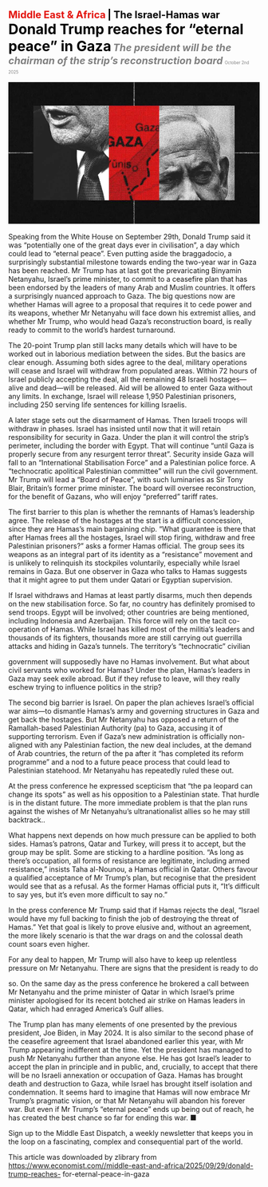 <span style="color:#E3120B; font-size:14.9pt; font-weight:bold;">Middle East & Africa</span> <span style="color:#000000; font-size:14.9pt; font-weight:bold;">| The Israel-Hamas war</span>
<span style="color:#000000; font-size:21.0pt; font-weight:bold;">Donald Trump reaches for “eternal peace” in Gaza</span>
<span style="color:#808080; font-size:14.9pt; font-weight:bold; font-style:italic;">The president will be the chairman of the strip’s reconstruction board</span>
<span style="color:#808080; font-size:6.2pt;">October 2nd 2025</span>

![](../images/030_Donald_Trump_reaches_for_eternal_peace_in_Gaza/p0125_img01.jpeg)

Speaking from the White House on September 29th, Donald Trump said it was “potentially one of the great days ever in civilisation”, a day which could lead to “eternal peace”. Even putting aside the braggadocio, a surprisingly substantial milestone towards ending the two-year war in Gaza has been reached. Mr Trump has at last got the prevaricating Binyamin Netanyahu, Israel’s prime minister, to commit to a ceasefire plan that has been endorsed by the leaders of many Arab and Muslim countries. It offers a surprisingly nuanced approach to Gaza. The big questions now are whether Hamas will agree to a proposal that requires it to cede power and its weapons, whether Mr Netanyahu will face down his extremist allies, and whether Mr Trump, who would head Gaza’s reconstruction board, is really ready to commit to the world’s hardest turnaround.

The 20-point Trump plan still lacks many details which will have to be worked out in laborious mediation between the sides. But the basics are clear enough. Assuming both sides agree to the deal, military operations will cease and Israel will withdraw from populated areas. Within 72 hours of Israel publicly accepting the deal, all the remaining 48 Israeli hostages— alive and dead—will be released. Aid will be allowed to enter Gaza without any limits. In exchange, Israel will release 1,950 Palestinian prisoners, including 250 serving life sentences for killing Israelis.

A later stage sets out the disarmament of Hamas. Then Israeli troops will withdraw in phases. Israel has insisted until now that it will retain responsibility for security in Gaza. Under the plan it will control the strip’s perimeter, including the border with Egypt. That will continue “until Gaza is properly secure from any resurgent terror threat”. Security inside Gaza will fall to an “International Stabilisation Force” and a Palestinian police force. A “technocratic apolitical Palestinian committee” will run the civil government. Mr Trump will lead a “Board of Peace”, with such luminaries as Sir Tony Blair, Britain’s former prime minister. The board will oversee reconstruction, for the benefit of Gazans, who will enjoy “preferred” tariff rates.

The first barrier to this plan is whether the remnants of Hamas’s leadership agree. The release of the hostages at the start is a difficult concession, since they are Hamas’s main bargaining chip. “What guarantee is there that after Hamas frees all the hostages, Israel will stop firing, withdraw and free Palestinian prisoners?” asks a former Hamas official. The group sees its weapons as an integral part of its identity as a “resistance” movement and is unlikely to relinquish its stockpiles voluntarily, especially while Israel remains in Gaza. But one observer in Gaza who talks to Hamas suggests that it might agree to put them under Qatari or Egyptian supervision.

If Israel withdraws and Hamas at least partly disarms, much then depends on the new stabilisation force. So far, no country has definitely promised to send troops. Egypt will be involved; other countries are being mentioned, including Indonesia and Azerbaijan. This force will rely on the tacit co- operation of Hamas. While Israel has killed most of the militia’s leaders and thousands of its fighters, thousands more are still carrying out guerrilla attacks and hiding in Gaza’s tunnels. The territory’s “technocratic” civilian

government will supposedly have no Hamas involvement. But what about civil servants who worked for Hamas? Under the plan, Hamas’s leaders in Gaza may seek exile abroad. But if they refuse to leave, will they really eschew trying to influence politics in the strip?

The second big barrier is Israel. On paper the plan achieves Israel’s official war aims—to dismantle Hamas’s army and governing structures in Gaza and get back the hostages. But Mr Netanyahu has opposed a return of the Ramallah-based Palestinian Authority (pa) to Gaza, accusing it of supporting terrorism. Even if Gaza’s new administration is officially non-aligned with any Palestinian faction, the new deal includes, at the demand of Arab countries, the return of the pa after it “has completed its reform programme” and a nod to a future peace process that could lead to Palestinian statehood. Mr Netanyahu has repeatedly ruled these out.

At the press conference he expressed scepticism that “the pa leopard can change its spots” as well as his opposition to a Palestinian state. That hurdle is in the distant future. The more immediate problem is that the plan runs against the wishes of Mr Netanyahu’s ultranationalist allies so he may still backtrack..

What happens next depends on how much pressure can be applied to both sides. Hamas’s patrons, Qatar and Turkey, will press it to accept, but the group may be split. Some are sticking to a hardline position. “As long as there’s occupation, all forms of resistance are legitimate, including armed resistance,” insists Taha al-Nounou, a Hamas official in Qatar. Others favour a qualified acceptance of Mr Trump’s plan, but recognise that the president would see that as a refusal. As the former Hamas official puts it, “It’s difficult to say yes, but it’s even more difficult to say no.”

In the press conference Mr Trump said that if Hamas rejects the deal, “Israel would have my full backing to finish the job of destroying the threat of Hamas.” Yet that goal is likely to prove elusive and, without an agreement, the more likely scenario is that the war drags on and the colossal death count soars even higher.

For any deal to happen, Mr Trump will also have to keep up relentless pressure on Mr Netanyahu. There are signs that the president is ready to do

so. On the same day as the press conference he brokered a call between Mr Netanyahu and the prime minister of Qatar in which Israel’s prime minister apologised for its recent botched air strike on Hamas leaders in Qatar, which had enraged America’s Gulf allies.

The Trump plan has many elements of one presented by the previous president, Joe Biden, in May 2024. It is also similar to the second phase of the ceasefire agreement that Israel abandoned earlier this year, with Mr Trump appearing indifferent at the time. Yet the president has managed to push Mr Netanyahu further than anyone else. He has got Israel’s leader to accept the plan in principle and in public, and, crucially, to accept that there will be no Israeli annexation or occupation of Gaza. Hamas has brought death and destruction to Gaza, while Israel has brought itself isolation and condemnation. It seems hard to imagine that Hamas will now embrace Mr Trump’s pragmatic vision, or that Mr Netanyahu will abandon his forever war. But even if Mr Trump’s “eternal peace” ends up being out of reach, he has created the best chance so far for ending this war. ■

Sign up to the Middle East Dispatch, a weekly newsletter that keeps you in the loop on a fascinating, complex and consequential part of the world.

This article was downloaded by zlibrary from https://www.economist.com//middle-east-and-africa/2025/09/29/donald-trump-reaches- for-eternal-peace-in-gaza